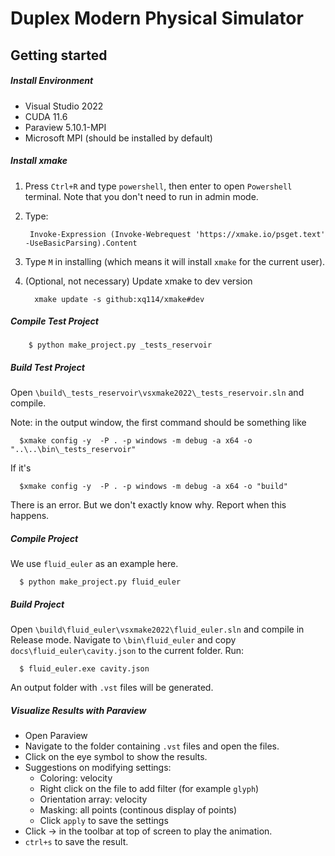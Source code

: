 # Duplex Modern Physical Simulator

## Getting started

##### Install Environment
- Visual Studio 2022
- CUDA 11.6
- Paraview 5.10.1-MPI
- Microsoft MPI (should be installed by default)

##### Install xmake

1. Press `Ctrl+R` and type `powershell`, then enter to open `Powershell` terminal. Note that you don't need to run in admin mode.
2. Type:

        Invoke-Expression (Invoke-Webrequest 'https://xmake.io/psget.text' -UseBasicParsing).Content
3. Type `M` in installing (which means it will install `xmake` for the current user).
4. (Optional, not necessary) Update xmake to dev version

         xmake update -s github:xq114/xmake#dev

##### Compile Test Project
        $ python make_project.py _tests_reservoir

##### Build Test Project
Open `\build\_tests_reservoir\vsxmake2022\_tests_reservoir.sln` and compile.

Note: in the output window, the first command should be something like

      $xmake config -y  -P . -p windows -m debug -a x64 -o "..\..\bin\_tests_reservoir"

If it's

      $xmake config -y  -P . -p windows -m debug -a x64 -o "build"
There is an error. But we don't exactly know why. Report when this happens.      

##### Compile Project
We use `fluid_euler` as an example here.

      $ python make_project.py fluid_euler

##### Build Project
Open `\build\fluid_euler\vsxmake2022\fluid_euler.sln` and compile in Release mode.
Navigate to `\bin\fluid_euler` and copy `docs\fluid_euler\cavity.json`  to the current folder. Run:
      
      $ fluid_euler.exe cavity.json
An output folder with `.vst` files will be generated.

##### Visualize Results with Paraview
- Open Paraview
- Navigate to the folder containing `.vst` files and open the files.
- Click on the eye symbol to show the results.
- Suggestions on modifying settings:
  -  Coloring: velocity
  - Right click on the file to add filter (for example `glyph`)
  - Orientation array: velocity
  - Masking: all points (continous display of points)
  - Click `apply` to save the settings
- Click &rarr; in the toolbar at top of screen to play the animation.
- `ctrl+s` to save the result.